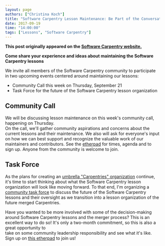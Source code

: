 ```yaml
---
layout: page
authors: ["Christina Koch"]
title: "Software Carpentry Lesson Maintenance: Be Part of the Conversation!"
date: 2017-09-19
time: "14:00:00"
tags: ["Lessons", "Software Carpentry"]
---
```


<p><b>This post originally appeared on the <a href="https://software-carpentry.org/">Software Carpentry website.</a></b></p>

**Come share your experience and ideas about maintaining the Software Carpentry lessons**

We invite all members of the Software Carpentry community to 
participate in two upcoming events centered around maintaining 
our lessons: 

* Community Call this week on Thursday, September 21
* Task Force for the future of the Software Carpentry lesson organization

## Community Call

We will be discussing lesson maintenance on this week's community call, 
happening on Thursday.  
On the call, we'll gather community aspirations and concerns 
about the current lessons and their maintenance.  We also will 
ask for everyone's input on how we can best support and
recognize the valuable work of our maintainers and contributors.
See the [etherpad](http://pad.software-carpentry.org/community-call-2017-09-20)
for times, agenda and to sign up.  Anyone from the community is welcome to join. 

## Task Force

As the plans for creating an [umbrella "Carpentries" organization](https://software-carpentry.org/blog/2017/09/merger.html) 
continue, it's time to start thinking about what the Software Carpentry 
lesson organization will look like moving forward.  To that end, I'm organizing 
a [community task force](https://github.com/swcarpentry/board/tree/master/TaskForces/2017-swc-lesson-org) to 
discuss the future of the Software Carpentry lessons and their 
oversight as we transition into a lesson organization 
of the future merged Carpentries.  

Have you wanted to be more involved with some of the decision-making around 
Software Carpentry lessons and the merger process?  This is an excellent way to do so!  It's 
only a two-month commitment, so this is also a great opportunity to  
take on some community leadership responsibility and see what it's like.  Sign up 
on [this etherpad](http://pad.software-carpentry.org/swc-lesson-org) to join us!  

